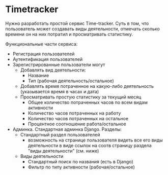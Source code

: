 # Timetracker

Нужно разработать простой сервис Time-tracker. Суть в том, что пользователь может создавать виды деятельности, отмечать сколько времени он на них потратил и просматривать статистику.

Функциональные части сервиса:

 -  Регистрация пользователей
 -  Аутентификация пользователей
 -  Зарегистрированные пользователи могут
    -  Добавлять вид деятельности:
        -  Название
        -  Тип (рабочая деятельность/остальное)
    -  Добавлять время потраченное на какую-либо деятельность (указывается время в часах и дата)
    -  Просматривать простую статистику за текущий месяц
        -  Общее количество потраченных часов по всем видам активности
        -  Количество часов потраченных на работу
        -  Количество часов потраченных на остальное
        -  Процентное соотношение работа/остальное
-  Админка. Стандартная админка Django. Разделы:
    -  Стандартный раздел пользователей
        -  возможность на странице пользователя видеть все его виды деятельности в виде ссылок на соотв страницу раздела "виды деятельности" (см. ниже)
    -  Виды деятельности
        -  Стандартный поиск по названия (есть в Django)
        -  Фильтр по типу активности (рабочая/остальное)
